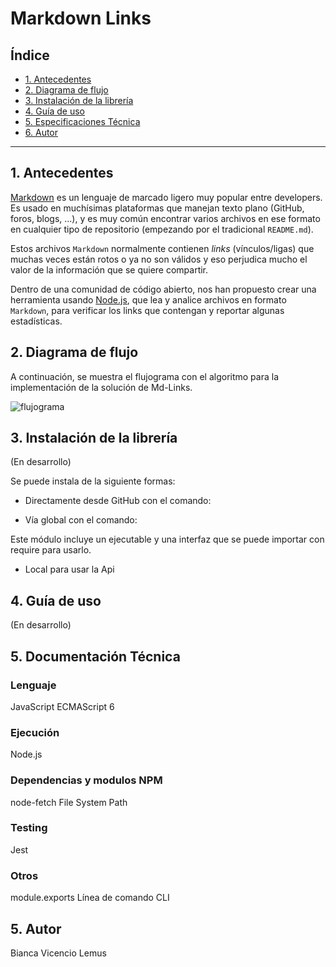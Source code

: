 # Markdown Links

## Índice

* [1. Antecedentes](#1-antecedentes)
* [2. Diagrama de flujo](#2-diagrama-de-flujo)
* [3. Instalación de la librería](#3-instalación-de-la-librería)
* [4. Guía de uso](#4-guía-de-uso)
* [5. Especificaciones Técnica](#5-documentación-técnica)
* [6. Autor](#6-autor)

***

## 1. Antecedentes

[Markdown](https://es.wikipedia.org/wiki/Markdown) es un lenguaje de marcado
ligero muy popular entre developers. Es usado en muchísimas plataformas que
manejan texto plano (GitHub, foros, blogs, ...), y es muy común
encontrar varios archivos en ese formato en cualquier tipo de repositorio
(empezando por el tradicional `README.md`).

Estos archivos `Markdown` normalmente contienen _links_ (vínculos/ligas) que
muchas veces están rotos o ya no son válidos y eso perjudica mucho el valor de
la información que se quiere compartir.

Dentro de una comunidad de código abierto, nos han propuesto crear una
herramienta usando [Node.js](https://nodejs.org/), que lea y analice archivos
en formato `Markdown`, para verificar los links que contengan y reportar
algunas estadísticas.



## 2. Diagrama de flujo

A continuación, se muestra el flujograma con el algoritmo para la implementación de la solución de Md-Links.

![flujograma](src/img/flujograma.jpg)

## 3. Instalación de la librería

(En desarrollo)

Se puede instala de la siguiente formas:

- Directamente desde GitHub con el comando:

- Vía global con el comando:

Este módulo incluye un ejecutable y una interfaz que se puede importar con require para usarlo.

- Local para usar la Api


## 4. Guía de uso

(En desarrollo)

## 5. Documentación Técnica

### Lenguaje
JavaScript ECMAScript 6

### Ejecución
Node.js

### Dependencias y modulos NPM
node-fetch
File System
Path

### Testing
Jest 

### Otros
module.exports
Línea de comando CLI

## 5. Autor

Bianca Vicencio Lemus




